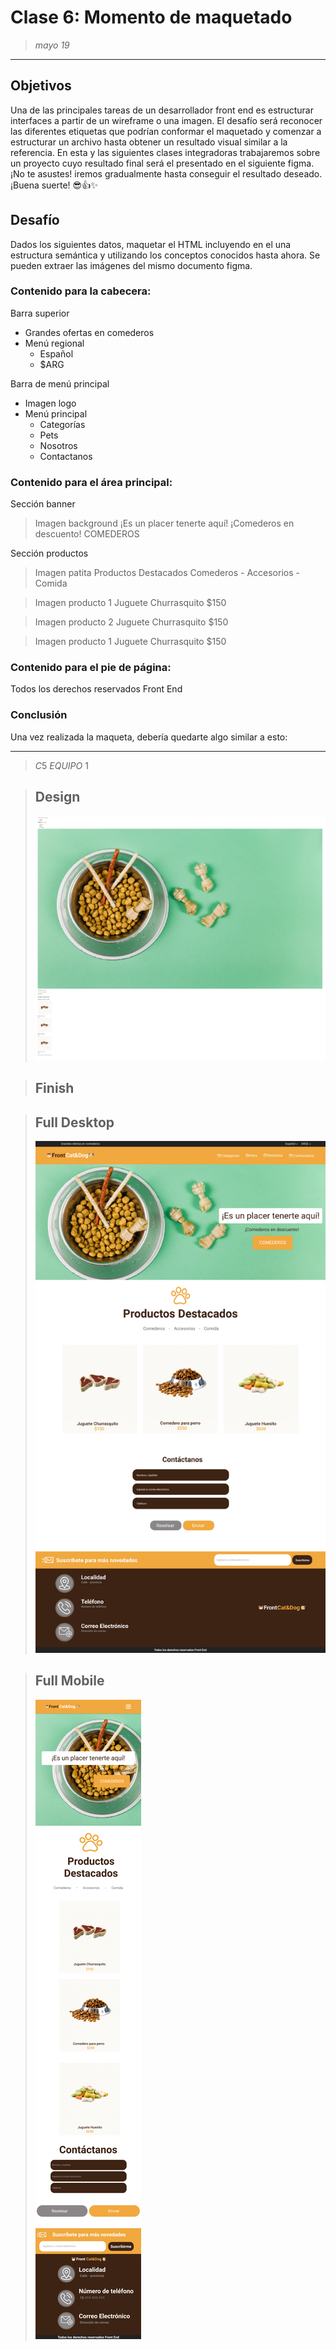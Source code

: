 # Clase 6: Momento de maquetado 
>*mayo 19*
----------
## Objetivos 
Una de las principales tareas de un desarrollador front end es estructurar interfaces a
partir de un wireframe o una imagen. El desafío será reconocer las diferentes etiquetas
que podrían conformar el maquetado y comenzar a estructurar un archivo hasta obtener
un resultado visual similar a la referencia.
En esta y las siguientes clases integradoras trabajaremos sobre un proyecto cuyo
resultado final será el presentado en el siguiente figma.
¡No te asustes! iremos gradualmente hasta conseguir el resultado deseado.
¡Buena suerte! 😎👍✨


## Desafío
Dados los siguientes datos, maquetar el HTML incluyendo en el <body> una estructura
semántica y utilizando los conceptos conocidos hasta ahora. Se pueden extraer las
imágenes del mismo documento figma.


### Contenido para la cabecera:
Barra superior
- Grandes ofertas en comederos
- Menú regional
  - Español
  - $ARG

Barra de menú principal
- Imagen logo
- Menú principal
  - Categorías
  - Pets
  - Nosotros
  - Contactanos

### Contenido para el área principal:

Sección banner
> Imagen background
¡Es un placer tenerte aquí!
¡Comederos en descuento!
COMEDEROS

Sección productos
>Imagen patita
Productos Destacados
Comederos - Accesorios - Comida

>Imagen producto 1
Juguete Churrasquito
$150

>Imagen producto 2
Juguete Churrasquito
$150

>Imagen producto 1
Juguete Churrasquito
$150

### Contenido para el pie de página:
Todos los derechos reservados Front End

### Conclusión
Una vez realizada la maqueta, debería quedarte algo similar a esto:

----------
>$C5$ $EQUIPO$ $1$

>## Design
>![Design preview](./design/design06.png)

>## Finish

<!-- ![Design preview]() -->



<!-- ![Design box ](./design/drawio.png) -->
>## Full Desktop
>![Design preview](./design/Full%20Desktop.jpg)

>## Full Mobile
>![Design preview](./design/Mobile.jpg)

